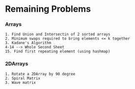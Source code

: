 # Remaining Problems

### Arrays

```
1. Find Union and Intersectin of 2 sorted arrays
2. Minimum swaps required to bring elements <= k together
3. Kadane's Algorithm
4-14 --> Whole Second Sheet
15. Find first repeating element (using hashmap)
```

### 2DArrays

```
1. Rotate a 2DArray by 90 degree
2. Spiral Matrix
3. Wave matrix
```
